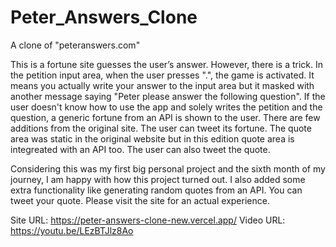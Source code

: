# Peter_Answers_Clone
A clone of "peteranswers.com"

This is a fortune site guesses the user’s answer. However, there is a trick. In the petition input area, when the user presses ".", the game is activated. It means you actually write your answer to the input area but it masked with another message saying "Peter please answer the following question".  If the user doesn't know how to use the app and solely writes the petition and the question, a generic fortune from an API is shown to the user. There are few additions from the original site. The user can tweet its fortune. The quote area was static in the original website but in this edition quote area is integreated with an API too. The user can also tweet the quote. 

Considering this was my first big personal project and the sixth month of my journey, I am happy with how this project turned out. I also added some extra functionality like generating random quotes from an API. You can tweet your quote. 
Please visit the site for an actual experience.

Site URL: https://peter-answers-clone-new.vercel.app/
Video URL: https://youtu.be/LEzBTJlz8Ao
